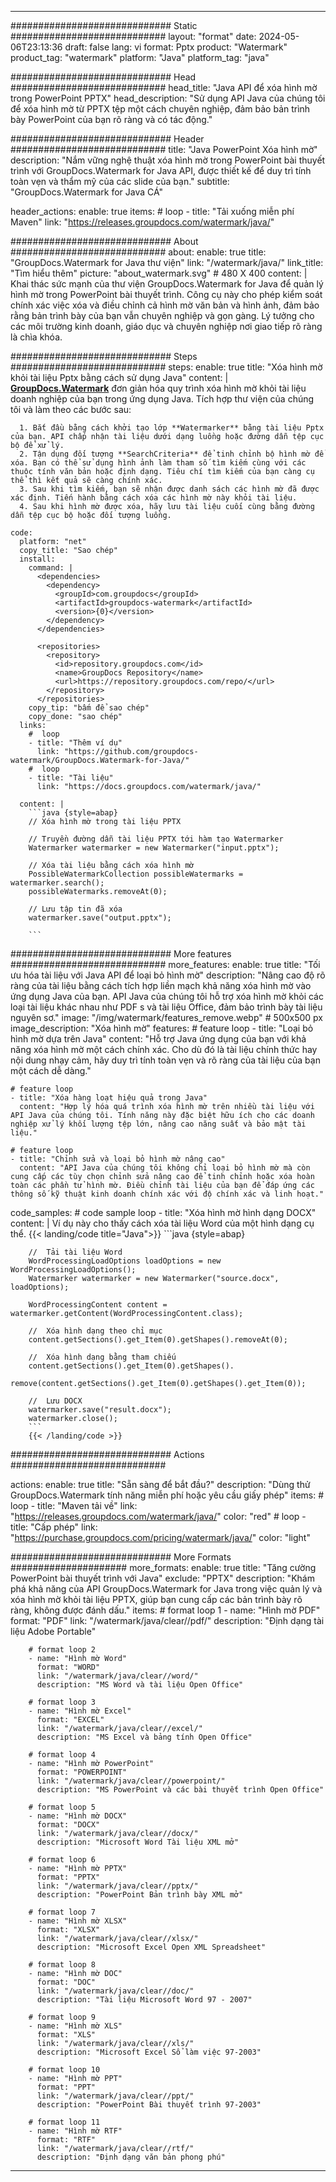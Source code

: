 
---
############################# Static ############################
layout: "format"
date:  2024-05-06T23:13:36
draft: false
lang: vi
format: Pptx
product: "Watermark"
product_tag: "watermark"
platform: "Java"
platform_tag: "java"

############################# Head ############################
head_title: "Java API để xóa hình mờ trong PowerPoint PPTX"
head_description: "Sử dụng API Java của chúng tôi để xóa hình mờ từ PPTX tệp một cách chuyên nghiệp, đảm bảo bản trình bày PowerPoint của bạn rõ ràng và có tác động."

############################# Header ############################
title: "Java PowerPoint Xóa hình mờ" 
description: "Nắm vững nghệ thuật xóa hình mờ trong PowerPoint bài thuyết trình với GroupDocs.Watermark for Java API, được thiết kế để duy trì tính toàn vẹn và thẩm mỹ của các slide của bạn."
subtitle: "GroupDocs.Watermark for Java CÁ" 

header_actions:
  enable: true
  items:
    #  loop
    - title: "Tải xuống miễn phí Maven"
      link: "https://releases.groupdocs.com/watermark/java/"
      
############################# About ############################
about:
    enable: true
    title: "GroupDocs.Watermark for Java thư viện"
    link: "/watermark/java/"
    link_title: "Tìm hiểu thêm"
    picture: "about_watermark.svg" # 480 X 400
    content: |
       Khai thác sức mạnh của thư viện GroupDocs.Watermark for Java để quản lý hình mờ trong PowerPoint bài thuyết trình. Công cụ này cho phép kiểm soát chính xác việc xóa và điều chỉnh cả hình mờ văn bản và hình ảnh, đảm bảo rằng bản trình bày của bạn vẫn chuyên nghiệp và gọn gàng. Lý tưởng cho các môi trường kinh doanh, giáo dục và chuyên nghiệp nơi giao tiếp rõ ràng là chìa khóa.

############################# Steps ############################
steps:
    enable: true
    title: "Xóa hình mờ khỏi tài liệu Pptx bằng cách sử dụng Java"
    content: |
      **[GroupDocs.Watermark](https://products.groupdocs.com/watermark/java/)** đơn giản hóa quy trình xóa hình mờ khỏi tài liệu doanh nghiệp của bạn trong ứng dụng Java. Tích hợp thư viện của chúng tôi và làm theo các bước sau:
      
      1. Bắt đầu bằng cách khởi tạo lớp **Watermarker** bằng tài liệu Pptx của bạn. API chấp nhận tài liệu dưới dạng luồng hoặc đường dẫn tệp cục bộ để xử lý.
      2. Tận dụng đối tượng **SearchCriteria** để tinh chỉnh bộ hình mờ để xóa. Bạn có thể sử dụng hình ảnh làm tham số tìm kiếm cùng với các thuộc tính văn bản hoặc định dạng. Tiêu chí tìm kiếm của bạn càng cụ thể thì kết quả sẽ càng chính xác.
      3. Sau khi tìm kiếm, bạn sẽ nhận được danh sách các hình mờ đã được xác định. Tiến hành bằng cách xóa các hình mờ này khỏi tài liệu.
      4. Sau khi hình mờ được xóa, hãy lưu tài liệu cuối cùng bằng đường dẫn tệp cục bộ hoặc đối tượng luồng.
   
    code:
      platform: "net"
      copy_title: "Sao chép"
      install:
        command: |
          <dependencies>
            <dependency>
              <groupId>com.groupdocs</groupId>
              <artifactId>groupdocs-watermark</artifactId>
              <version>{0}</version>
            </dependency>
          </dependencies>

          <repositories>
            <repository>
              <id>repository.groupdocs.com</id>
              <name>GroupDocs Repository</name>
              <url>https://repository.groupdocs.com/repo/</url>
            </repository>
          </repositories>
        copy_tip: "bấm để sao chép"
        copy_done: "sao chép"
      links:
        #  loop
        - title: "Thêm ví dụ"
          link: "https://github.com/groupdocs-watermark/GroupDocs.Watermark-for-Java/"
        #  loop
        - title: "Tài liệu"
          link: "https://docs.groupdocs.com/watermark/java/"
          
      content: |
        ```java {style=abap}
        // Xóa hình mờ trong tài liệu PPTX

        // Truyền đường dẫn tài liệu PPTX tới hàm tạo Watermarker
        Watermarker watermarker = new Watermarker("input.pptx");
        
        // Xóa tài liệu bằng cách xóa hình mờ
        PossibleWatermarkCollection possibleWatermarks = watermarker.search();
        possibleWatermarks.removeAt(0);

        // Lưu tập tin đã xóa
        watermarker.save("output.pptx");
        
        ```        
        
############################# More features ############################
more_features:
  enable: true
  title: "Tối ưu hóa tài liệu với Java API để loại bỏ hình mờ"
  description: "Nâng cao độ rõ ràng của tài liệu bằng cách tích hợp liền mạch khả năng xóa hình mờ vào ứng dụng Java của bạn. API Java của chúng tôi hỗ trợ xóa hình mờ khỏi các loại tài liệu khác nhau như PDF s và tài liệu Office, đảm bảo trình bày tài liệu nguyên sơ."
  image: "/img/watermark/features_remove.webp" # 500x500 px
  image_description: "Xóa hình mờ"
  features:
    # feature loop
    - title: "Loại bỏ hình mờ dựa trên Java"
      content: "Hỗ trợ Java ứng dụng của bạn với khả năng xóa hình mờ một cách chính xác. Cho dù đó là tài liệu chính thức hay nội dung nhạy cảm, hãy duy trì tính toàn vẹn và rõ ràng của tài liệu của bạn một cách dễ dàng."

    # feature loop
    - title: "Xóa hàng loạt hiệu quả trong Java"
      content: "Hợp lý hóa quá trình xóa hình mờ trên nhiều tài liệu với API Java của chúng tôi. Tính năng này đặc biệt hữu ích cho các doanh nghiệp xử lý khối lượng tệp lớn, nâng cao năng suất và bảo mật tài liệu."

    # feature loop
    - title: "Chỉnh sửa và loại bỏ hình mờ nâng cao"
      content: "API Java của chúng tôi không chỉ loại bỏ hình mờ mà còn cung cấp các tùy chọn chỉnh sửa nâng cao để tinh chỉnh hoặc xóa hoàn toàn các phần tử hình mờ. Điều chỉnh tài liệu của bạn để đáp ứng các thông số kỹ thuật kinh doanh chính xác với độ chính xác và linh hoạt."
      
  code_samples:
    # code sample loop
    - title: "Xóa hình mờ hình dạng DOCX"
      content: |
        Ví dụ này cho thấy cách xóa tài liệu Word của một hình dạng cụ thể.
        {{< landing/code title="Java">}}
        ```java {style=abap}
        
        //  Tải tài liệu Word
        WordProcessingLoadOptions loadOptions = new WordProcessingLoadOptions();
        Watermarker watermarker = new Watermarker("source.docx", loadOptions);

        WordProcessingContent content = watermarker.getContent(WordProcessingContent.class);

        //  Xóa hình dạng theo chỉ mục
        content.getSections().get_Item(0).getShapes().removeAt(0);

        //  Xóa hình dạng bằng tham chiếu
        content.getSections().get_Item(0).getShapes().
            remove(content.getSections().get_Item(0).getShapes().get_Item(0));

        //  Lưu DOCX
        watermarker.save("result.docx");
        watermarker.close();
        ```
        {{< /landing/code >}}


############################# Actions ############################

actions:
  enable: true
  title: "Sẵn sàng để bắt đầu?"
  description: "Dùng thử GroupDocs.Watermark tính năng miễn phí hoặc yêu cầu giấy phép"
  items:
    #  loop
    - title: "Maven tải về"
      link: "https://releases.groupdocs.com/watermark/java/"
      color: "red"
        #  loop
    - title: "Cấp phép"
      link: "https://purchase.groupdocs.com/pricing/watermark/java/"
      color: "light"


############################# More Formats #####################
more_formats:
    enable: true
    title: "Tăng cường PowerPoint bài thuyết trình với Java"
    exclude: "PPTX"
    description: "Khám phá khả năng của API GroupDocs.Watermark for Java trong việc quản lý và xóa hình mờ khỏi tài liệu PPTX, giúp bạn cung cấp các bản trình bày rõ ràng, không được đánh dấu."
    items: 
        # format loop 1
        - name: "Hình mờ PDF"
          format: "PDF"
          link: "/watermark/java/clear//pdf/"
          description: "Định dạng tài liệu Adobe Portable"

        # format loop 2
        - name: "Hình mờ Word"
          format: "WORD"
          link: "/watermark/java/clear//word/"
          description: "MS Word và tài liệu Open Office"
          
        # format loop 3
        - name: "Hình mờ Excel"
          format: "EXCEL"
          link: "/watermark/java/clear//excel/"
          description: "MS Excel và bảng tính Open Office"

        # format loop 4
        - name: "Hình mờ PowerPoint"
          format: "POWERPOINT"
          link: "/watermark/java/clear//powerpoint/"
          description: "MS PowerPoint và các bài thuyết trình Open Office"

        # format loop 5
        - name: "Hình mờ DOCX"
          format: "DOCX"
          link: "/watermark/java/clear//docx/"
          description: "Microsoft Word Tài liệu XML mở"
          
        # format loop 6
        - name: "Hình mờ PPTX"
          format: "PPTX"
          link: "/watermark/java/clear//pptx/"
          description: "PowerPoint Bản trình bày XML mở"
          
        # format loop 7
        - name: "Hình mờ XLSX"
          format: "XLSX"
          link: "/watermark/java/clear//xlsx/"
          description: "Microsoft Excel Open XML Spreadsheet"

        # format loop 8
        - name: "Hình mờ DOC"
          format: "DOC"
          link: "/watermark/java/clear//doc/"
          description: "Tài liệu Microsoft Word 97 - 2007"

        # format loop 9
        - name: "Hình mờ XLS"
          format: "XLS"
          link: "/watermark/java/clear//xls/"
          description: "Microsoft Excel Sổ làm việc 97-2003"

        # format loop 10
        - name: "Hình mờ PPT"
          format: "PPT"
          link: "/watermark/java/clear//ppt/"
          description: "PowerPoint Bài thuyết trình 97-2003"

        # format loop 11
        - name: "Hình mờ RTF"
          format: "RTF"
          link: "/watermark/java/clear//rtf/"
          description: "Định dạng văn bản phong phú"

---